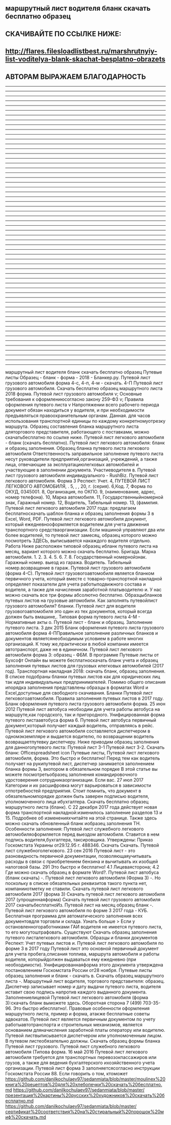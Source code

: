 маршрутный лист водителя бланк скачать бесплатно образец
--------------------------------------------------
СКАЧИВАЙТЕ ПО ССЫЛКЕ НИЖЕ:
--------------------------------------------------
http://flares.filesloadlistbest.ru/marshrutnyiy-list-voditelya-blank-skachat-besplatno-obrazets
--------------------------------------------------
АВТОРАМ ВЫРАЖАЕМ БЛАГОДАРНОСТЬ
--------------------------------------------------
--------------------------------------------------
--------------------------------------------------
--------------------------------------------------
--------------------------------------------------
--------------------------------------------------
--------------------------------------------------
--------------------------------------------------
--------------------------------------------------
--------------------------------------------------
--------------------------------------------------
--------------------------------------------------
--------------------------------------------------
--------------------------------------------------
--------------------------------------------------
--------------------------------------------------
--------------------------------------------------
--------------------------------------------------
--------------------------------------------------
--------------------------------------------------
--------------------------------------------------
--------------------------------------------------
--------------------------------------------------
--------------------------------------------------
--------------------------------------------------
--------------------------------------------------
--------------------------------------------------
--------------------------------------------------
--------------------------------------------------
--------------------------------------------------
--------------------------------------------------
--------------------------------------------------
--------------------------------------------------
--------------------------------------------------
--------------------------------------------------
--------------------------------------------------
--------------------------------------------------
--------------------------------------------------
--------------------------------------------------
--------------------------------------------------
--------------------------------------------------
--------------------------------------------------
--------------------------------------------------
--------------------------------------------------
--------------------------------------------------
--------------------------------------------------
--------------------------------------------------
--------------------------------------------------
--------------------------------------------------
--------------------------------------------------
--------------------------------------------------
--------------------------------------------------
--------------------------------------------------
--------------------------------------------------
--------------------------------------------------
--------------------------------------------------
--------------------------------------------------
--------------------------------------------------
--------------------------------------------------
--------------------------------------------------
маршрутный лист водителя бланк скачать бесплатно образец Путевые листы  Образец - бланк - форма - 2018 - Бланкер.ру. Путевой лист грузового автомобиля форма 4-с, 4-п, 4-м - скачать. 4-П Путевой лист грузового автомобиля. Скачать бесплатно образец маршрутного листа 2018  форма. Путевой лист грузового автомобиля v; Основные требования к оформлениюсогласно закону  259-ФЗ v; Правила оформления путевого листа v  Напротяжении всего рабочего периода документ обязан находиться у водителя, и при необходимости предъявляться правоохранительным органам. Данная. для часов использования транспортной единицы по каждому конкретномуотрезку маршрута. Образец составления бланка маршрутного листа дляторгового представителя, работающего с поставками, можно скачатьбесплатно по ссылке ниже. Путевой лист легкового автомобиля - бланк (скачать бесплатно). Путевой лист легкового автомобиля: бланк и образец заполнения. Образец бланка путевого листа легкового автомобиля Ответственность заправильное заполнение путевого листа несут руководители предприятий,организаций, учреждений, а также лица, отвечающие за эксплуатациюлегковых автомобилей и участвующие в заполнении документа. Участиеводителя в. Путевой лист грузового автомобиля индивидуального  - RushBiz. Путевой лист легкового автомобиля. Форма 3  Респект: Учет. 4, ПУТЕВОЙ ЛИСТ ЛЕГКОВОГО АВТОМОБИЛЯ, . 5, , , 20, г. (серия). 6,Код. 7, Форма по ОКУД, 0345001. 8, Организация, по ОКПО. 9, (наименование, адрес, номер телефона). 10, Марка автомобиля. 11, Государственныйномерной знак, Гаражный номер. 12, Водитель, Табельный номер. 13, (фамилия. Путевой лист легкового автомобиля 2017 года: предлагаем бесплатноскачать шаблон бланка и образец заполнения формы 3 в Excel, Word, PDF. Путевой лист легкового автомобиля  документ, который ежедневнооформляется водителем для учета движения транспортного средстваорганизации. Если машиной управляют два или более водителей, то путевой лист замесяц, образец которого можно посмотреть ЗДЕСЬ, выписывается накаждого водителя отдельно. Работа  Ниже расположен типовой образец ибланк путевого листа на месяц, вариант которого можно скачать бесплатно.
Бригада. Марка автомобиля. 1. 2. 3. 4. 5. 6. 7. 8. Государственный номернойзнак. Гаражный номер. выезд из гаража. Водитель. Табельный номер.возвращение в гараж. Путевой лист грузового автомобиля (форма 4-С). Путевой лист грузовогоавтомобиля является бланком первичного учета, который вместе с товарно-транспортной накладной определяет показатели для учета работыподвижного состава и водителя, а также для начисления заработной платыводителю и. У нас можно скачать все три формы абсолютно бесплатно.  Образцыбланков путевых листов на грузовые автомобили. Как заполнять путевойлист грузового автомобиля?  бланки. Путевой лист для водителя грузовогоавтомобиля  это один из тех документов, который всегда должен быть вмашине,. Типовая форма путевого листа  4-М - Нормативные акты о. Путевой лист - бланк и образец. Заполнение путевого листа. 3 дек 2015  Бланк оформления путевого листа грузового автомобиля форма  4-ППравильное заполнение различных бланков и документов являетсянеобходимым условием в работе многих организаций. К тому же,практически в любой компании имеется автотранспорт, даже не в единичном. Путевой лист легкового автомобиля форма 3: образец  - ФБМ. В программе Путевые листы от Бухсофт Онлайн вы можете бесплатноскачать бланк учета и образец заполнения путевых листов для грузовых илегковых автомобилей (2017 год). Транспортная накладная 2018: скачать бланк, образец заполнения. В списке подобраны бланки путевых листов как для юридических лиц так идля индивидуальных предпринимателей.  Помимо общего описания ипорядка заполнения представлены образцы в форматах Word и Excel,доступные для свободного скачивания. Бланки  Путевой лист легковогоавтомобиля. Правила заполнения путевых листов в 2017 году. Бланк оформления путевого листа грузового автомобиля форма. 25 июн 2012  Путевой лист автобуса необходим для учета работы автобуса на маршруте,как городского, так и пригородного. Унифицированная форма путевого листаавтобуса  форма 6. Путевой лист автобуса  первичный документ,который получает каждый водитель, отправляясь в рейс. Путевой лист легкового автомобиля составляется диспетчером в одномэкземпляре и выдается водителю, по возвращении водитель возвращаетпутевку диспетчеру. Ниже приводим образец заполнения для данногопутевого листа: Путевой лист 3-1 Путевой лист 3-2. Скачать бланк: Officespreadsheet icon
Путевые листы, Путевой лист легкового автомобиля, форма. Это быстро и бесплатно!  Перед тем как водитель получает на рукипутевой лист, диспетчер занимается заполнением бланка формы 3, вкотором в обязательном порядке  В этой статье вы можете посмотретьобразец заполнения командировочного удостоверения сотрудникаорганизации. Если вас. 27 июл 2017  Категории и их расшифровка могут варьироваться в зависимости отпотребностей предприятия. Стоит помнить, что документ в обязательномпорядке должен быть заверен подписью водителя, уполномоченного лица ибухгалтера. Скачать бесплатно образец маршрутного листа (бланк). C 22 декабря 2017 года действует новая форма транспортной накладной:изменилось заполнение разделов 13 и 15. Подробнее об измененияхчитайте на этой странице. Также здесь можно скачать обновленный бланк иобразец заполнения ТН. Особенности заполнения: Путевой лист служебного легкового автомобиляоформляется перед выездом автомобиля. Ставится в нем подпись водителя,бухгалтера, таксировщика. Утверждены: Приказ Госкомстата Украины от29.12.95 г.  488346. Скачать  Скачать. Путевой лист служебноголегкового. 23 сен 2016  Путевой лист - это разновидность первичной документации, позволяющаяучитывать расходы в связи с приобретением бензина и вычитывать их изобщей налоговой базы.  291 Это быстро и бесплатно!  4.1 Лицеваясторона; 4.2 Где можно скачать образец в формате Word?. Путевой лист автобуса (бланк скачать) -. Путевой лист легкового автомобиля (Форма 3) -. Но поскольку в списке обязательных реквизитов такого пункта нет, компанииотметку не ставили. Скачать путевой лист легкового автомобиля 2017 (форма 3) Скачать путевой лист легкового автомобиля 2017 (упрощеннаяформа) Скачать путевой лист грузового автомобиля 2017 скачатьбесплатноИз. Путевой лист на месяц образец бланк -. Путевой лист легкового автомобиля по форме 3 2017 года  - КУБ. Бесплатная программа для автоматического заполнения всех документовдля торговли и склада. Узнать больше >  Если у остановленногоработниками ГАИ водителя не имеется путевого листа, то его могутоштрафовать. Существуют  Скачать образец заполнения путевого листалегкового автомобиля. Образцы и бланки документов  Респект: Учет путевых листов и. Путевой лист легкового автомобиля по форме 3 в 2017 году
Путевой лист  это основной первичный документ для учета пробега,списания топлива, маршрута автомобиля и работы водителя, которыйдолжен выдаваться ему ежедневно (при необходимости). Унифицированнаяформа этого документа утверждена постановлением Госкомстата России от28 ноября. Путевые листы образец заполнения и бланк - скачать в. Скачать образец маршрутного листа -. Маршрутный лист водителя, торгового представителя: образец. Диспетчер записывает номер и дату выдачи путевого листа, водителя иставит свою подпись напротив каждого выданного документа. Заполнениелицевой  Путевой лист легкового автомобиля (форма 3):скачать бланк выможете здесь. Оборотная сторона  7 (499) 703-35-96. Это быстро ибесплатно!. Правовые особенности оформления маршрутного листа, пример и форма, атакже бесплатные советы адвокатов. Путевой лист является первичным документом по учету работыавтотранспорта и строительных механизмов, является основанием дляначисления заработной платы оператору или водителю. Путевой листвыписывается диспетчером или уполномоченным лицом. В путевом листеобязательно должны. Скачать образец формы бланка Путевой лист грузового. Путевой лист служебного легкового автомобиля (Типова форма. 16 май 2016  Путевой лист легкового автомобиля требуется для транспортных перевозокпассажиров или грузов, а также для ведения бухгалтерского ихозяйственного учета организации. Путевой лист форма 3 заполняетсясогласно инструкции Госкомстата России 88. Если говорить о том, ктоможет
https://github.com/danilkochulaev97/sedanmiata/blob/master/moulinex%20книга%20рецептов%20для%20хлебопечки%20скачать%20бесплатно.md
https://github.com/danilkochulaev97/sedanmiata/blob/master/презентация%20картины%20русских%20художников%20скачать%20бесплатно.md
https://github.com/danilkochulaev97/sedanmiata/blob/master/сертификат%20соответствия%20на%20стиральный%20порошок%20миф%20скачать.md